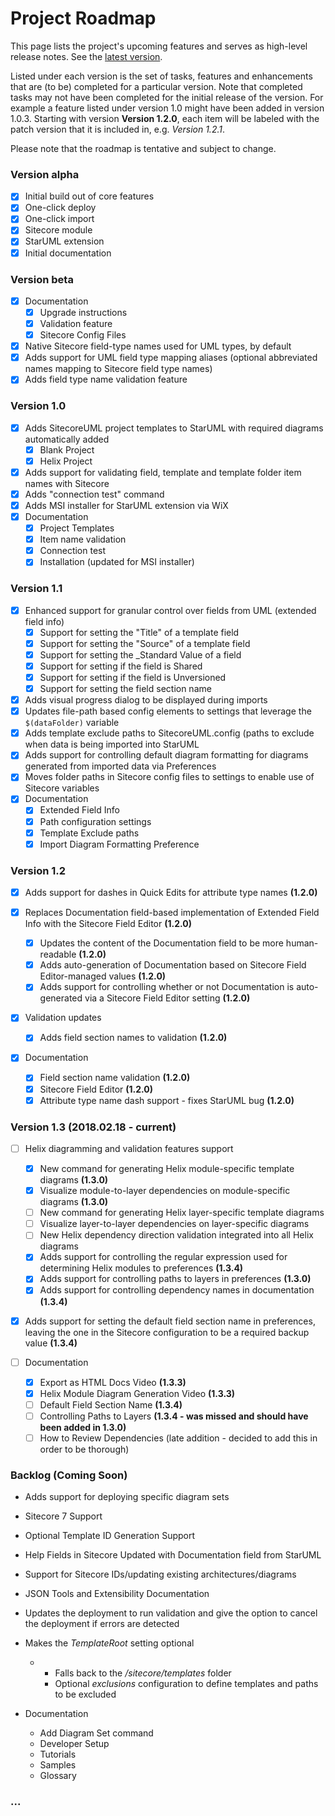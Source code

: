 # Project Roadmap

This page lists the project's upcoming features and serves as high-level release notes. See the [latest version](#version-12-20171020---current).

Listed under each version is the set of tasks, features and enhancements that are \(to be\) completed for a particular version. Note that completed tasks may not have been completed for the initial release of the version. For example a feature listed under version 1.0 might have been added in version 1.0.3. Starting with version **Version 1.2.0**, each item will be labeled with the patch version that it is included in, e.g. _Version 1.2.1_.

Please note that the roadmap is tentative and subject to change.

### Version alpha

* [x] Initial build out of core features
* [x] One-click deploy
* [x] One-click import
* [x] Sitecore module
* [x] StarUML extension
* [x] Initial documentation

### Version beta

* [x] Documentation
  * [x] Upgrade instructions
  * [x] Validation feature
  * [x] Sitecore Config Files
* [x] Native Sitecore field-type names used for UML types, by default
* [x] Adds support for UML field type mapping aliases \(optional abbreviated names mapping to Sitecore field type names\)
* [x] Adds field type name validation feature

### Version 1.0

* [x] Adds SitecoreUML project templates to StarUML with required diagrams automatically added
  * [x] Blank Project
  * [x] Helix Project
* [x] Adds support for validating field, template and template folder item names with Sitecore
* [x] Adds "connection test" command
* [x] Adds MSI installer for StarUML extension via WiX
* [x] Documentation
  * [x] Project Templates
  * [x] Item name validation
  * [x] Connection test
  * [x] Installation \(updated for MSI installer\)

### Version 1.1

* [x] Enhanced support for granular control over fields from UML \(extended field info\)
  * [x] Support for setting the "Title" of a template field
  * [x] Support for setting the "Source" of a template field
  * [x] Support for setting the \_Standard Value of a field
  * [x] Support for setting if the field is Shared
  * [x] Support for setting if the field is Unversioned
  * [x] Support for setting the field section name
* [x] Adds visual progress dialog to be displayed during imports
* [x] Updates file-path based config elements to settings that leverage the `$(dataFolder)` variable
* [x] Adds template exclude paths to SitecoreUML.config \(paths to exclude when data is being imported into StarUML
* [x] Adds support for controlling default diagram formatting for diagrams generated from imported data via Preferences
* [x] Moves folder paths in Sitecore config files to settings to enable use of Sitecore variables
* [x] Documentation
  * [x] Extended Field Info
  * [x] Path configuration settings
  * [x] Template Exclude paths
  * [x] Import Diagram Formatting Preference

### Version 1.2

* [x] Adds support for dashes in Quick Edits for attribute type names **\(1.2.0\)**
* [x] Replaces Documentation field-based implementation of Extended Field Info with the Sitecore Field Editor **\(1.2.0\)**

  * [x] Updates the content of the Documentation field to be more human-readable **\(1.2.0\)**
  * [x] Adds auto-generation of Documentation based on Sitecore Field Editor-managed values **\(1.2.0\)**
  * [x] Adds support for controlling whether or not Documentation is auto-generated via a Sitecore Field Editor setting **\(1.2.0\)**

* [x] Validation updates

  * [x] Adds field section names to validation **\(1.2.0\)**

* [x] Documentation

  * [x] Field section name validation **\(1.2.0\)**
  * [x] Sitecore Field Editor **\(1.2.0\)**
  * [x] Attribute type name dash support - fixes StarUML bug **\(1.2.0\)**

### Version 1.3 \(2018.02.18 - current\)

* [ ] Helix diagramming and validation features support

  * [x] New command for generating Helix module-specific template diagrams **\(1.3.0\)**
  * [x] Visualize module-to-layer dependencies on module-specific diagrams **\(1.3.0\)**
  * [ ] New command for generating Helix layer-specific template diagrams
  * [ ] Visualize layer-to-layer dependencies on layer-specific diagrams
  * [ ] New Helix dependency direction validation integrated into all Helix diagrams
  * [x] Adds support for controlling the regular expression used for determining Helix modules to preferences **\(1.3.4\)**
  * [x] Adds support for controlling paths to layers in preferences **\(1.3.0\)**
  * [x] Adds support for controlling dependency names in documentation **\(1.3.4\)**

* [x] Adds support for setting the default field section name in preferences, leaving the one in the Sitecore configuration to be a required backup value **\(1.3.4\)**

* [ ] Documentation

  * [x] Export as HTML Docs Video **\(1.3.3\)**
  * [x] Helix Module Diagram Generation Video **\(1.3.3\)**
  * [ ] Default Field Section Name **\(1.3.4\)**
  * [ ] Controlling Paths to Layers **\(1.3.4 - **was missed and should have been added in 1.3.0**\)**
  * [ ] How to Review Dependencies \(late addition - decided to add this in order to be thorough\)

### Backlog \(Coming Soon\)

* Adds support for deploying specific diagram sets
* Sitecore 7 Support
* Optional Template ID Generation Support
* Help Fields in Sitecore Updated with Documentation field from StarUML

* Support for Sitecore IDs/updating existing architectures/diagrams

* JSON Tools and Extensibility Documentation

* Updates the deployment to run validation and give the option to cancel the deployment if errors are detected

* Makes the _TemplateRoot_ setting optional

  * * Falls back to the _/sitecore/templates_ folder 
    * Optional _exclusions_ configuration to define templates and paths to be excluded

* Documentation

  * Add Diagram Set command
  * Developer Setup
  * Tutorials
  * Samples
  * Glossary

### ...

### 



